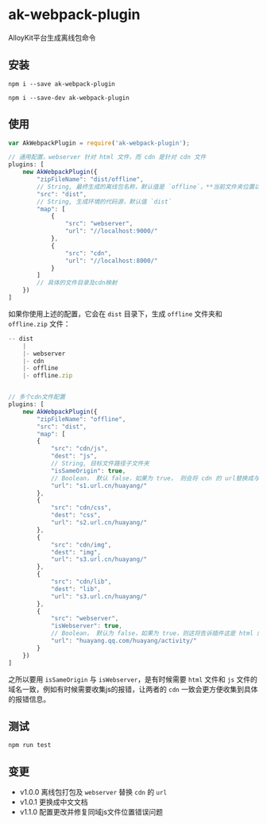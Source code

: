 # ak-webpack-plugin

AlloyKit平台生成离线包命令


## 安装

```
npm i --save ak-webpack-plugin

npm i --save-dev ak-webpack-plugin
```

##  使用

``` javascript
var AkWebpackPlugin = require('ak-webpack-plugin');

// 通用配置，webserver 针对 html 文件，而 cdn 是针对 cdn 文件
plugins: [
	new AkWebpackPlugin({
	    "zipFileName": "dist/offline", 
	    // String, 最终生成的离线包名称，默认值是 `offline`，**当前文件夹位置以命令执行位置为基准**
	    "src": "dist",
	    // String, 生成环境的代码源，默认值 `dist`
	    "map": [
	        {
	            "src": "webserver",
	            "url": "//localhost:9000/"
	        },
	        {
	            "src": "cdn",
	            "url": "//localhost:8000/"
	        }
	    ]
	    // 具体的文件目录及cdn映射
	})
]

```

如果你使用上述的配置，它会在 `dist` 目录下，生成 `offline` 文件夹和 `offline.zip` 文件：

``` javascript
-- dist
	|
	|- webserver
	|- cdn
	|- offline
	|- offline.zip
```

``` javascript

// 多个cdn文件配置
plugins: [
	new AkWebpackPlugin({
	    "zipFileName": "offline",
        "src": "dist",
        "map": [
        {
            "src": "cdn/js",
            "dest": "js",
            // String, 目标文件路径子文件夹
            "isSameOrigin": true, 
            // Boolean， 默认 false，如果为 true， 则会将 cdn 的 url替换成与 isWebserver 为 true 的 cdn url
            "url": "s1.url.cn/huayang/"
        },
        {
            "src": "cdn/css",
            "dest": "css",
            "url": "s2.url.cn/huayang/"
        },
        {
            "src": "cdn/img",
            "dest": "img",
            "url": "s3.url.cn/huayang/"
        },
        {
            "src": "cdn/lib",
            "dest": "lib",
            "url": "s3.url.cn/huayang/"
        },
        {
            "src": "webserver",
            "isWebserver": true,
            // Boolean， 默认为 false，如果为 true，则这将告诉插件这是 html 的主要 cdn url 
            "url": "huayang.qq.com/huayang/activity/"
        }
	})
]

```

之所以要用 `isSameOrigin` 与 `isWebserver`，是有时候需要 `html` 文件和 `js` 文件的域名一致，例如有时候需要收集js的报错，让两者的 `cdn` 一致会更方便收集到具体的报错信息。


## 测试
```
npm run test
```

## 变更
* v1.0.0 离线包打包及 `webserver` 替换 `cdn` 的 `url`
* v1.0.1 更换成中文文档
* v1.1.0 配置更改并修复同域js文件位置错误问题
